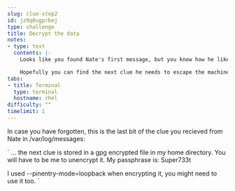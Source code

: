 ```yaml
---
slug: clue-step2
id: jz0q0ugprbej
type: challenge
title: Decrypt the data
notes:
- type: text
  contents: |-
    Looks like you found Nate's first message, but you know how he likes to complicate things.

    Hopefully you can find the next clue he needs to escape the machine...
tabs:
- title: Terminal
  type: terminal
  hostname: rhel
difficulty: ""
timelimit: 1
---
```

In case you have forgotten, this is the last bit of the clue you recieved from Nate in /var/log/messages:

`
... the next clue is stored in a gpg encrypted file
in my home directory.  You will have to be me to unencrypt it.  My passphrase
 is: Super733t

I used --pinentry-mode=loopback when encrypting it, you might need to use it too.
`
